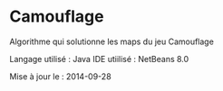 Camouflage
==========

Algorithme qui solutionne les maps du jeu Camouflage

Langage utilisé : Java
   IDE utiilisé : NetBeans 8.0

 Mise à jour le : 2014-09-28
